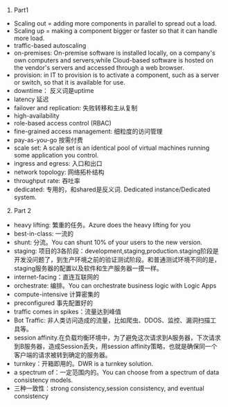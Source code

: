 01. Part1
   - Scaling out = adding more components in parallel to spread out a load.
   - Scaling up = making a component bigger or faster so that it can handle more load.
   - traffic-based autoscaling
   - on-premises: On-premise software is installed locally, on a company's own computers and servers;while Cloud-based software is hosted on the vendor's servers and accessed through a web browser.
   - provision:  in IT to provision is to activate a component, such as a server or switch, so that it is available for use.
   - downtime： 反义词是uptime
   - latency 延迟
   - failover and replication: 失败转移和主从复制
   - high-availability 
   - role-based access control (RBAC)
   - fine-grained access management: 细粒度的访问管理
   - pay-as-you-go 按需付费
   - scale set: A scale set is an identical pool of virtual machines running some application you control. 
   - ingress and egress: 入口和出口
   - network topology: 网络拓朴结构
   - throughput rate: 吞吐率
   - dedicated: 专用的，和shared是反义词. Dedicated instance/Dedicated system.
02. Part 2
   - heavy lifting: 繁重的任务。Azure does the heavy lifting for you
   - best-in-class: 一流的
   - shunt: 分流。You can shunt 10% of your users to the new version.
   - staging: 项目的3各阶段：development,staging,production.staging阶段是开发没问题了，到生产环境之前的验证测试阶段。和普通测试环境不同的是，staging服务器的配置以及软件和生产服务器一摸一样。
   - internet-facing：直连互联网的
   - orchestrate: 编排。You can orchestrate business logic with Logic Apps
   - compute-intensive 计算密集的
   - preconfigured 事先配置好的
   - traffic comes in spikes：流量达到峰值
   - Bot Traffic: 非人类访问造成的流量，比如爬虫、DDOS、监控、漏洞扫描工具等。
   - session affinity.在负载均衡环境中，为了避免这次请求到A服务器，下次请求到B服务器，造成Session丢失，用session affinity策略，也就是确保同一个客户端的请求被转到确定的服务器。
   - turnkey：开箱即用的。DWR is a turnkey solution.
   - a spectrum of：一定范围内的。You can choose from a spectrum of data consistency models.
   - 三种一致性：strong consistency,session consistency, and eventual consistency
